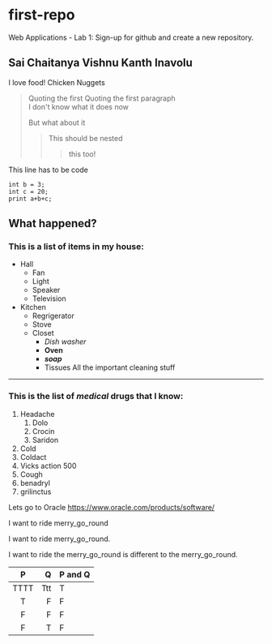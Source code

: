 # first-repo
Web Applications - Lab 1: Sign-up for github and create a new repository.

## Sai Chaitanya Vishnu Kanth Inavolu
I love food!
Chicken Nuggets

> Quoting the first
> Quoting the first paragraph <br>
> I don't know what it does now
>
>But what about it
>> This should be nested
>>> this too!

This line has to be code 
``` int a = 5;
int b = 3;
int c = 20;
print a+b+c;
```
What happened?
---
### This is a list of items in my house:
* Hall
  * Fan
  * Light
  * Speaker
  * Television
* Kitchen
  - Regrigerator
  - Stove
  - Closet
    - _Dish washer_
    - __Oven__
    * ___soap___
    * Tissues
    All the important cleaning stuff
---
### This is the list of ___medical___ drugs that I know:
1. Headache
    1. Dolo
    2. Crocin
    3. Saridon
2. Cold
  1. Coldact
  2. Vicks action 500
1. Cough
  1. benadryl
  2. grilinctus
  
  
Lets go to Oracle <https://www.oracle.com/products/software/>

I want to ride merry_go_round

I want to ride merry\_go\_round.

I want to ride the merry_go_round is
different to the merry\_go\_round.


| P | Q | P and Q |
|:---:|---:|:---|
|TTTT|Ttt|T|
|T|F|F|
|F|F|F|
|F|T|F|
